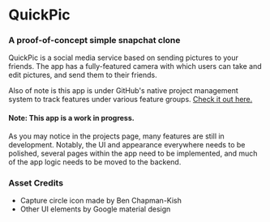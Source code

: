 # QuickPic
### A proof-of-concept simple snapchat clone

QuickPic is a social media service based on sending pictures to your friends. The app has a fully-featured camera with which users can take and edit pictures, and send them to their friends.

Also of note is this app is under GitHub's native project management system to track features under various feature groups. [Check it out here.](https://github.com/BenChapmanKish/QuickPic/projects)

#### Note: This app is a work in progress.

As you may notice in the projects page, many features are still in development. Notably, the UI and appearance everywhere needs to be polished, several pages within the app need to be implemented, and much of the app logic needs to be moved to the backend.

### Asset Credits
- Capture circle icon made by Ben Chapman-Kish
- Other UI elements by Google material design
